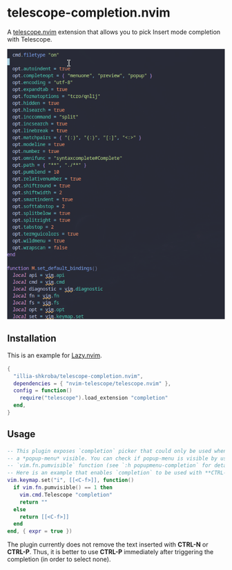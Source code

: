 # telescope-completion.nvim

A [telescope.nvim][] extension that allows you to pick Insert mode completion
with Telescope.

[telescope.nvim]: https://github.com/nvim-telescope/telescope.nvim

<img src="https://raw.githubusercontent.com/illia-shkroba/files/master/readme-telescope-completion.gif" alt="screenshot" width="800"/>

## Installation

This is an example for [Lazy.nvim](https://github.com/folke/lazy.nvim).

```lua
{
  "illia-shkroba/telescope-completion.nvim",
  dependencies = { "nvim-telescope/telescope.nvim" },
  config = function()
    require("telescope").load_extension "completion"
  end,
}
```

## Usage

```lua
-- This plugin exposes `completion` picker that could only be used when there is
-- a *popup-menu* visible. You can check if popup-menu is visible by using
-- `vim.fn.pumvisible` function (see `:h popupmenu-completion` for details).
-- Here is an example that enables `completion` to be used with **CTRL-F**:
vim.keymap.set("i", [[<C-f>]], function()
  if vim.fn.pumvisible() == 1 then
    vim.cmd.Telescope "completion"
    return ""
  else
    return [[<C-f>]]
  end
end, { expr = true })
```

The plugin currently does not remove the text inserted with **CTRL-N** or
**CTRL-P**. Thus, it is better to use **CTRL-P** immediately after triggering
the completion (in order to select none).

